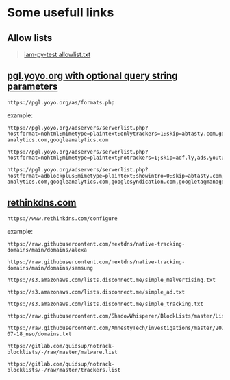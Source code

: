 # Some usefull links


## Allow lists
> [iam-py-test allowlist.txt](https://github.com/iam-py-test/allowlist/raw/main/allowlist.txt)


## [pgl.yoyo.org with optional query string parameters](https://pgl.yoyo.org/as/formats.php)

`https://pgl.yoyo.org/as/formats.php`

example:
```
https://pgl.yoyo.org/adservers/serverlist.php?hostformat=nohtml;mimetype=plaintext;onlytrackers=1;skip=abtasty.com,google-analytics.com,googleanalytics.com
```
```
https://pgl.yoyo.org/adservers/serverlist.php?hostformat=nohtml;mimetype=plaintext;notrackers=1;skip=adf.ly,ads.youtube.com,adsafeprotected.com,awempire.com,criteo.com,googlesyndication.com,googletagmanager.com,juicyads.com,rubiconproject.com,taboola.com,tealium.com,tealiumiq.com
```
```
https://pgl.yoyo.org/adservers/serverlist.php?hostformat=adblockplus;mimetype=plaintext;showintro=0;skip=abtasty.com,adf.ly,ads.youtube.com,adsafeprotected.com,awempire.com,criteo.com,google-analytics.com,googleanalytics.com,googlesyndication.com,googletagmanager.com,juicyads.com,rubiconproject.com,taboola.com,tealium.com,tealiumiq.com
```


## [rethinkdns.com](https://www.rethinkdns.com/)

`https://www.rethinkdns.com/configure`

example:
```
https://raw.githubusercontent.com/nextdns/native-tracking-domains/main/domains/alexa
```
```
https://raw.githubusercontent.com/nextdns/native-tracking-domains/main/domains/samsung
```
```
https://s3.amazonaws.com/lists.disconnect.me/simple_malvertising.txt
```
```
https://s3.amazonaws.com/lists.disconnect.me/simple_ad.txt
```
```
https://s3.amazonaws.com/lists.disconnect.me/simple_tracking.txt
```
```
https://raw.githubusercontent.com/ShadowWhisperer/BlockLists/master/Lists/Bloat
```
```
https://raw.githubusercontent.com/AmnestyTech/investigations/master/2021-07-18_nso/domains.txt
```
```
https://gitlab.com/quidsup/notrack-blocklists/-/raw/master/malware.list
```
```
https://gitlab.com/quidsup/notrack-blocklists/-/raw/master/trackers.list
```
